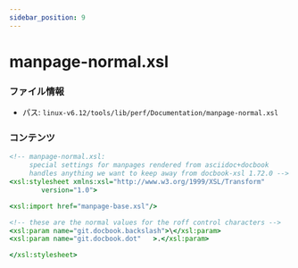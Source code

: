 ```yaml
---
sidebar_position: 9
---
```

# manpage-normal.xsl

### ファイル情報

- パス: `linux-v6.12/tools/lib/perf/Documentation/manpage-normal.xsl`

### コンテンツ

```xsl
<!-- manpage-normal.xsl:
     special settings for manpages rendered from asciidoc+docbook
     handles anything we want to keep away from docbook-xsl 1.72.0 -->
<xsl:stylesheet xmlns:xsl="http://www.w3.org/1999/XSL/Transform"
		version="1.0">

<xsl:import href="manpage-base.xsl"/>

<!-- these are the normal values for the roff control characters -->
<xsl:param name="git.docbook.backslash">\</xsl:param>
<xsl:param name="git.docbook.dot"	>.</xsl:param>

</xsl:stylesheet>

```
